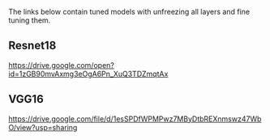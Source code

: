The links below contain tuned models with unfreezing all layers and fine tuning them.

## Resnet18
https://drive.google.com/open?id=1zGB90mvAxmg3eOgA6Pn_XuQ3TDZmqtAx

## VGG16
https://drive.google.com/file/d/1esSPDfWPMPwz7MByDtbREXnmswz47WbO/view?usp=sharing
